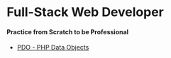 # Full-Stack Web Developer
#### Practice from Scratch to be Professional

* [PDO - PHP Data Objects](http://php.net/manual/fr/book.pdo.php)
